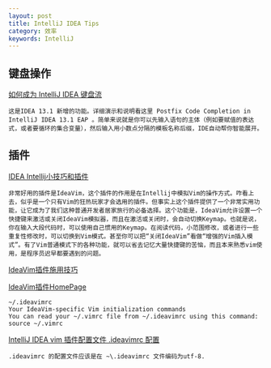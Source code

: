 ```yaml
---
layout: post
title: IntelliJ IDEA Tips
category: 效率
keywords: IntelliJ
--- 
```


##  键盘操作
[如何成为 IntelliJ IDEA 键盘流](https://www.zhihu.com/question/20783392/answer/27211385)
	

	这是IDEA 13.1 新增的功能。详细演示和说明看这里 Postfix Code Completion in IntelliJ IDEA 13.1 EAP 。简单来说就是你可以先输入语句的主体（例如要赋值的表达式，或者要循环的集合变量），然后输入用小数点分隔的模板名称后缀，IDE自动帮你智能展开。

## 插件

[IDEA Intellij小技巧和插件](http://kidneyball.iteye.com/blog/1814028)

	非常好用的插件是IdeaVim，这个插件的作用是在Intellij中模拟Vim的操作方式。咋看上去，似乎是一个只有Vim的狂热玩家才会选用的插件。但事实上这个插件提供了一个非常实用功能，让它成为了我们这种普通开发者居家旅行的必备选择。这个功能是，IdeaVim允许设置一个快捷键来激活或关闭IdeaVim模拟器，而且在激活或关闭时，会自动切换Keymap。也就是说，你在输入大段代码时，可以使用自己惯用的Keymap。在阅读代码，小范围修改，或者进行一些重复性修改时，可以切换到Vim模式。甚至你可以把“关闭IdeaVim”看做“增强的Vim插入模式”。有了Vim普通模式下的各种功能，就可以省去记忆大量快捷键的苦恼，而且本来熟悉vim使用，是程序员迟早都要遇到的问题。 




[IdeaVim插件施用技巧](http://my.oschina.net/pureboys/blog/182211)


[IdeaVim插件HomePage](https://github.com/JetBrains/ideavim/blob/master/README.md)
	
	~/.ideavimrc
	Your IdeaVim-specific Vim initialization commands
	You can read your ~/.vimrc file from ~/.ideavimrc using this command:
	source ~/.vimrc
	
[IntelliJ IDEA vim 插件配置文件 .ideavimrc 配置](http://blog.xiazhiri.com/IntelliJ-IDEA-ideavimrc.html)	

	.ideavimrc 的配置文件应该是在 ~\.ideavimrc 文件编码为utf-8.
